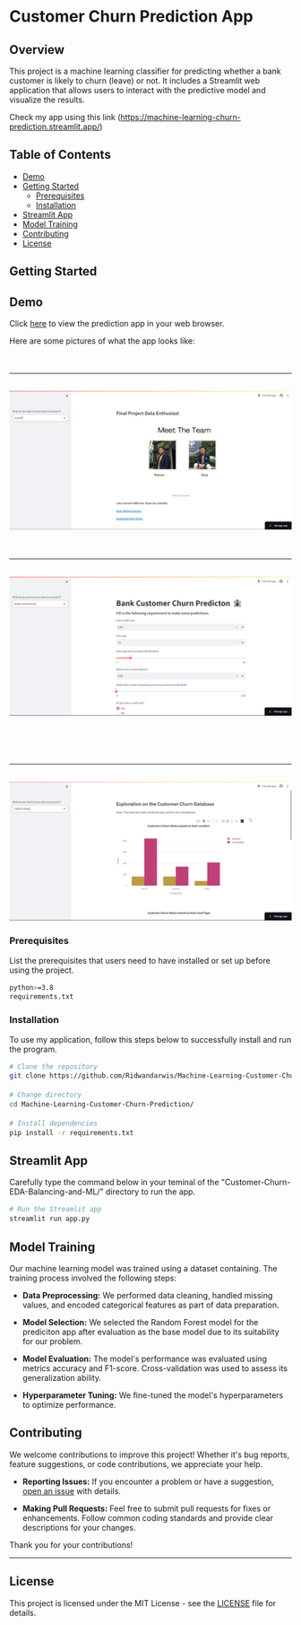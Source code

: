 # Customer Churn Prediction App

## Overview

This project is a machine learning classifier for predicting whether a bank customer is likely to churn (leave) or not. It includes a Streamlit web application that allows users to interact with the predictive model and visualize the results.

Check my app using this link
(https://machine-learning-churn-prediction.streamlit.app/)

## Table of Contents

- [Demo](#demo)
- [Getting Started](#getting-started)
  - [Prerequisites](#prerequisites)
  - [Installation](#installation)
- [Streamlit App](#streamlit-app)
- [Model Training](#model-training)
- [Contributing](#contributing)
- [License](#license)

## Getting Started
## Demo

Click [here](https://machine-learning-churn-prediction.streamlit.app/) to view the prediction app in your web browser.

Here are some pictures of what the app looks like:

<font size=4 color="#ffffff">1. Home Page</font>

<hr><br>
<img src="./Pict/Home.png">
<br>

<font size=4 color="#ffffff">2. Prediction Page</font>

<hr><br>
<img src="./Pict/Prediction.png">
<br>

<br><br>
<font size=4 color="#ffffff">3. Visualization Page</font>
<hr><br>
<img src="./Pict/Vis.png">

### Prerequisites

List the prerequisites that users need to have installed or set up before using the project.

```bash
python>=3.8
requirements.txt
```

### Installation

To use my application, follow this steps below to successfully install and run the program.

```bash
# Clone the repository
git clone https://github.com/Ridwandarwis/Machine-Learning-Customer-Churn-Prediction.git

# Change directory
cd Machine-Learning-Customer-Churn-Prediction/

# Install dependencies
pip install -r requirements.txt
```

## Streamlit App

Carefully type the command below in your teminal of the "Customer-Churn-EDA-Balancing-and-ML/" directory to run the app.
```bash
# Run the Streamlit app
streamlit run app.py
```


## Model Training

Our machine learning model was trained using a dataset containing. The training process involved the following steps:

- **Data Preprocessing:** We performed data cleaning, handled missing values, and encoded categorical features as part of data preparation.

- **Model Selection:** We selected the Random Forest model for the prediciton app after evaluation as the base model due to its suitability for our problem.

- **Model Evaluation:** The model's performance was evaluated using metrics accuracy and F1-score. Cross-validation was used to assess its generalization ability.

- **Hyperparameter Tuning:** We fine-tuned the model's hyperparameters to optimize performance.


## Contributing

We welcome contributions to improve this project! Whether it's bug reports, feature suggestions, or code contributions, we appreciate your help.

- **Reporting Issues:** If you encounter a problem or have a suggestion, [open an issue]([https://github.com/Ridwandarwis/Machine-Learning-Customer-Churn-Prediction/issues]) with details.

- **Making Pull Requests:** Feel free to submit pull requests for fixes or enhancements. Follow common coding standards and provide clear descriptions for your changes.

Thank you for your contributions!

---
## License

This project is licensed under the MIT License - see the [LICENSE](LICENSE) file for details.
